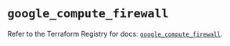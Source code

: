 # `google_compute_firewall`

Refer to the Terraform Registry for docs: [`google_compute_firewall`](https://registry.terraform.io/providers/hashicorp/google/6.19.0/docs/resources/compute_firewall).
